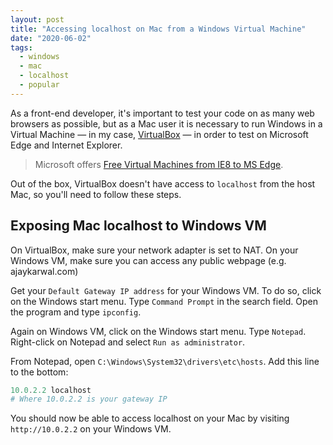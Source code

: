 ```yaml
---
layout: post
title: "Accessing localhost on Mac from a Windows Virtual Machine"
date: "2020-06-02"
tags:
  - windows
  - mac
  - localhost
  - popular
---
```


As a front-end developer, it's important to test your code on as many web browsers as possible, but as a Mac user it is necessary to run Windows in a Virtual Machine — in my case, [VirtualBox](https://www.virtualbox.org/) — in order to test on Microsoft Edge and Internet Explorer.

> Microsoft offers [Free Virtual Machines from IE8 to MS Edge](https://developer.microsoft.com/en-us/microsoft-edge/tools/vms/).

Out of the box, VirtualBox doesn't have access to `localhost` from the host Mac, so you'll need to follow these steps.

## Exposing Mac localhost to Windows VM

On VirtualBox, make sure your network adapter is set to NAT. On your Windows VM, make sure you can access any public webpage (e.g. ajaykarwal.com)

Get your `Default Gateway IP address` for your Windows VM. To do so, click on the Windows start menu. Type `Command Prompt` in the search field. Open the program and type `ipconfig`.

Again on Windows VM, click on the Windows start menu. Type `Notepad`. Right-click on Notepad and select `Run as administrator`.

From Notepad, open `C:\Windows\System32\drivers\etc\hosts`. Add this line to the bottom:

```powershell
10.0.2.2 localhost
# Where 10.0.2.2 is your gateway IP
```

You should now be able to access localhost on your Mac by visiting `http://10.0.2.2` on your Windows VM.
